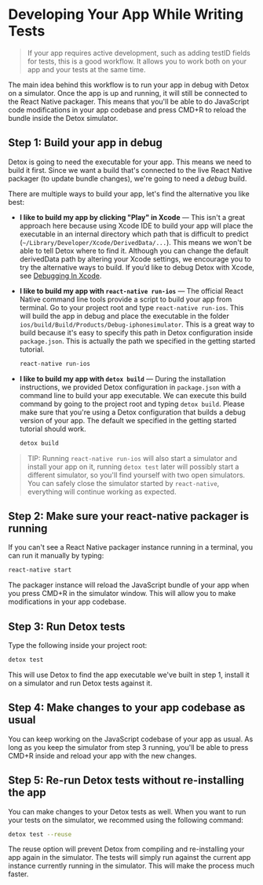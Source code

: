 # Developing Your App While Writing Tests

> If your app requires active development, such as adding testID fields for tests, this is a good workflow. It allows you to work both on your app and your tests at the same time.

The main idea behind this workflow is to run your app in debug with Detox on a simulator. Once the app is up and running, it will still be connected to the React Native packager. This means that you'll be able to do JavaScript code modifications in your app codebase and press CMD+R to reload the bundle inside the Detox simulator.

## Step 1: Build your app in debug

Detox is going to need the executable for your app. This means we need to build it first. Since we want a build that's connected to the live React Native packager (to update bundle changes), we're going to need a *debug* build.

There are multiple ways to build your app, let's find the alternative you like best:

* **I like to build my app by clicking "Play" in Xcode** — This isn't a great approach here because using Xcode IDE to build your app will place the executable in an internal directory which path that is difficult to predict (`~/Library/Developer/Xcode/DerivedData/...`). This means we won't be able to tell Detox where to find it. Although you can change the default derivedData path by altering your Xcode settings, we encourage you to try the alternative ways to build.
  If you’d like to debug Detox with Xcode, see [Debugging In Xcode](Guide.DebuggingInXcode.md).

* **I like to build my app with `react-native run-ios`** — The official React Native command line tools provide a script to build your app from terminal. Go to your project root and type `react-native run-ios`. This will build the app in debug and place the executable in the folder `ios/build/Build/Products/Debug-iphonesimulator`. This is a great way to build because it's easy to specify this path in Detox configuration inside `package.json`. This is actually the path we specified in the getting started tutorial.

  ```sh
  react-native run-ios
  ```

* **I like to build my app with `detox build`** — During the installation instructions, we provided Detox configuration in `package.json` with a command line to build your app executable. We can execute this build command by going to the project root and typing `detox build`. Please make sure that you're using a Detox configuration that builds a debug version of your app. The default we specified in the getting started tutorial should work.

  ```sh
  detox build
  ```

> TIP: Running `react-native run-ios` will also start a simulator and install your app on it, running `detox test` later will possibly start a different simulator, so you'll find yourself with two open simulators. You can safely close the simulator started by `react-native`, everything will continue working as expected.

## Step 2: Make sure your react-native packager is running

If you can't see a React Native packager instance running in a terminal, you can run it manually by typing:

```sh
react-native start
```

The packager instance will reload the JavaScript bundle of your app when you press CMD+R in the simulator window. This will allow you to make modifications in your app codebase.

## Step 3: Run Detox tests

Type the following inside your project root:

```sh
detox test
```

This will use Detox to find the app executable we've built in step 1, install it on a simulator and run Detox tests against it.

## Step 4: Make changes to your app codebase as usual

You can keep working on the JavaScript codebase of your app as usual. As long as you keep the simulator from step 3 running, you'll be able to press CMD+R inside and reload your app with the new changes.

## Step 5: Re-run Detox tests without re-installing the app

You can make changes to your Detox tests as well. When you want to run your tests on the simulator, we recommed using the following command:

```sh
detox test --reuse
```

The reuse option will prevent Detox from compiling and re-installing your app again in the simulator. The tests will simply run against the current app instance currently running in the simulator. This will make the process much faster.